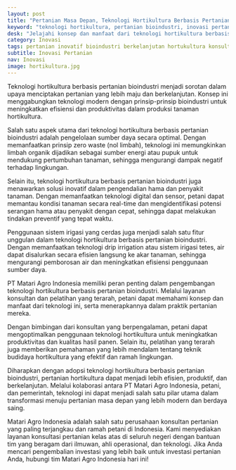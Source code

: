 ```yaml
---
layout: post
title: "Pertanian Masa Depan, Teknologi Hortikultura Berbasis Pertanian Bioindustri"
keyword: "teknologi hortikultura, pertanian bioindustri, inovasi pertanian, pertanian berkelanjutan, pengembangan hortikultura, matari agro Indonesia"
desk: "Jelajahi konsep dan manfaat dari teknologi hortikultura berbasis pertanian bioindustri untuk menciptakan pertanian yang lebih efisien dan berkelanjutan. Temukan bagaimana PT Matari Agro Indonesia memimpin dalam pengembangan teknologi hortikultura inovatif melalui layanan konsultan dan pelatihan yang terarah."
category: Inovasi
tags: pertanian inovatif bioindustri berkelanjutan hortukultura konsultan
subtitle: Inovasi Pertanian
nav: Inovasi
image: hortikultura.jpg
---
```


Teknologi hortikultura berbasis pertanian bioindustri menjadi sorotan dalam upaya menciptakan pertanian yang lebih maju dan berkelanjutan. Konsep ini menggabungkan teknologi modern dengan prinsip-prinsip bioindustri untuk meningkatkan efisiensi dan produktivitas dalam produksi tanaman hortikultura.

Salah satu aspek utama dari teknologi hortikultura berbasis pertanian bioindustri adalah pengelolaan sumber daya secara optimal. Dengan memanfaatkan prinsip zero waste (nol limbah), teknologi ini memungkinkan limbah organik dijadikan sebagai sumber energi atau pupuk untuk mendukung pertumbuhan tanaman, sehingga mengurangi dampak negatif terhadap lingkungan.

Selain itu, teknologi hortikultura berbasis pertanian bioindustri juga menawarkan solusi inovatif dalam pengendalian hama dan penyakit tanaman. Dengan memanfaatkan teknologi digital dan sensor, petani dapat memantau kondisi tanaman secara real-time dan mengidentifikasi potensi serangan hama atau penyakit dengan cepat, sehingga dapat melakukan tindakan preventif yang tepat waktu.

Penggunaan sistem irigasi yang cerdas juga menjadi salah satu fitur unggulan dalam teknologi hortikultura berbasis pertanian bioindustri. Dengan memanfaatkan teknologi drip irrigation atau sistem irigasi tetes, air dapat disalurkan secara efisien langsung ke akar tanaman, sehingga mengurangi pemborosan air dan meningkatkan efisiensi penggunaan sumber daya.

PT Matari Agro Indonesia memiliki peran penting dalam pengembangan teknologi hortikultura berbasis pertanian bioindustri. Melalui layanan konsultan dan pelatihan yang terarah, petani dapat memahami konsep dan manfaat dari teknologi ini, serta menerapkannya dalam praktik pertanian mereka.

Dengan bimbingan dari konsultan yang berpengalaman, petani dapat mengoptimalkan penggunaan teknologi hortikultura untuk meningkatkan produktivitas dan kualitas hasil panen. Selain itu, pelatihan yang terarah juga memberikan pemahaman yang lebih mendalam tentang teknik budidaya hortikultura yang efektif dan ramah lingkungan.

Diharapkan dengan adopsi teknologi hortikultura berbasis pertanian bioindustri, pertanian hortikultura dapat menjadi lebih efisien, produktif, dan berkelanjutan. Melalui kolaborasi antara PT Matari Agro Indonesia, petani, dan pemerintah, teknologi ini dapat menjadi salah satu pilar utama dalam transformasi menuju pertanian masa depan yang lebih modern dan berdaya saing.

Matari Agro Indonesia adalah salah satu perusahaan konsultan pertanian yang paling terjangkau dan ramah petani di Indonesia. Kami menyediakan layanan konsultasi pertanian kelas atas di seluruh negeri dengan bantuan tim yang beragam dari ilmuwan, ahli operasional, dan teknologi. Jika Anda mencari pengembalian investasi yang lebih baik untuk investasi pertanian Anda, hubungi tim Matari Agro Indonesia hari ini!
